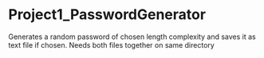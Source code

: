 # Project1_PasswordGenerator
Generates a random password of chosen length complexity and saves it as text file if chosen.
Needs both files together on same directory
